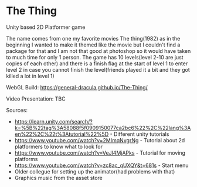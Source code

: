 # The Thing
 Unity based 2D Platformer game
 
 The name comes from one my favorite movies The thing(1982) as in the beginning I wanted to make it themed like the movie but I couldn't find a package for that and I am not that good at photoshop so it would have taken to much time for only 1 person.
 The game has 10 levels(level 2-10 are just copies of each other) and there is a finish flag at the start of level 1 to enter level 2 in case you cannot finish the level(friends played it a bit and they got killed a lot in level 1)
 
 WebGL Build: https://general-dracula.github.io/The-Thing/
 
 Video Presentation: TBC
 
 Sources:
  - https://learn.unity.com/search/?k=%5B%22tag%3A58088f5f0909150077ca2bc6%22%2C%22lang%3Aen%22%2C%22t%3Atutorial%22%5D - Different unity tutorials
  - https://www.youtube.com/watch?v=2MImqNvgrNg - Tutorial about 2d platformers to know what to look for 
  - https://www.youtube.com/watch?v=VeJl4MjAPks - Tutorial for moving platforms
  - https://www.youtube.com/watch?v=zc8ac_qUXQY&t=681s - Start menu
  - Older collegue for setting up the animator(had problems with that)
  - Graphics music from the asset store
 
